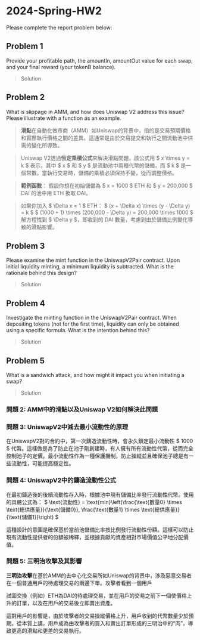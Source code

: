 # 2024-Spring-HW2

Please complete the report problem below:

## Problem 1
Provide your profitable path, the amountIn, amountOut value for each swap, and your final reward (your tokenB balance).

> Solution

## Problem 2
What is slippage in AMM, and how does Uniswap V2 address this issue? Please illustrate with a function as an example.

> **滑點**在自動化做市商（AMM）如Uniswap的背景中，指的是交易預期價格和實際執行價格之間的差異。這通常是由於交易提交和執行之間流動池中供需的變化所導致。

> Uniswap V2透過**恆定乘積公式**來解決滑點問題，該公式用 $ x \times y = k $ 表示，其中 $ x $ 和 $ y $ 是流動池中兩種代幣的儲備，而 $ k $ 是一個常數。當執行交易時，儲備的乘積必須保持不變，從而調整價格。

> **範例函數**：
假設你想在初始儲備為 $ x = 1000 $ ETH 和 $ y = 200,000 $ DAI 的池中用 ETH 換取 DAI。

> 如果你加入 $ \Delta x = 1 $ ETH：
$ (x + \Delta x) \times (y - \Delta y) = k $
$ (1000 + 1) \times (200,000 - \Delta y) = 200,000 \times 1000 $
解方程找到 $ \Delta y $，即收到的 DAI 數量，考慮到由於儲備比例變化導致的滑點影響。

## Problem 3
Please examine the mint function in the UniswapV2Pair contract. Upon initial liquidity minting, a minimum liquidity is subtracted. What is the rationale behind this design?

> Solution

## Problem 4
Investigate the minting function in the UniswapV2Pair contract. When depositing tokens (not for the first time), liquidity can only be obtained using a specific formula. What is the intention behind this?

> Solution

## Problem 5
What is a sandwich attack, and how might it impact you when initiating a swap?

> Solution



### 問題 2: AMM中的滑點以及Uniswap V2如何解決此問題



### 問題 3: UniswapV2中減去最小流動性的原理

在UniswapV2對的合約中，第一次鑄造流動性時，會永久鎖定最小流動性 $ 1000 $ 代幣。這樣做是為了防止在池子剛創建時，有人擁有所有流動性代幣，從而完全控制池子的定價。最小流動性作為一種保護機制，防止操縱並且確保池子總是有一些流動性，可能提高穩定性。

### 問題 4: UniswapV2中的鑄造流動性公式

在最初鑄造後的後續流動性存入時，根據池中現有儲備比率發行流動性代幣。使用的具體公式為：
$ \text{流動性} = \text{min}\left(\frac{\text{數量0} \times \text{總供應量}}{\text{儲備0}}, \frac{\text{數量1} \times \text{總供應量}}{\text{儲備1}}\right) $

這種設計的意圖是確保基於當前池儲備比率按比例發行流動性份額。這樣可以防止現有流動性提供者的份額被稀釋，並根據貢獻的資產相對市場價值公平地分配價值。

### 問題 5: 三明治攻擊及其影響

**三明治攻擊**在基於AMM的去中心化交易所如Uniswap的背景中，涉及惡意交易者在一個普通用戶的待處理交易的兩邊下單。攻擊者看到一個用戶

試圖交換（例如）ETH為DAI的待處理交易，並在用戶的交易之前下一個使價格上升的訂單，以及在用戶的交易後立即賣出資產。

這對用戶的影響是，由於攻擊者的交易操縱價格上升，用戶收到的代幣數量少於預期。從本質上講，用戶成為由攻擊者的買入和賣出訂單形成的三明治中的“肉”，導致更高的滑點和更差的交易執行。
